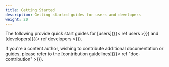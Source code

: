 ```yaml
---
title: Getting Started
description: Getting started guides for users and developers
weight: 20
---
```


The following provide quick start guides for [users]({{< ref users >}}) and
 [developers]({{< ref developers >}}).

If you're a content author, wishing to contribute additional documentation or guides,
 please refer to the [contribution guidelines]({{< ref "doc-contribution" >}}).
